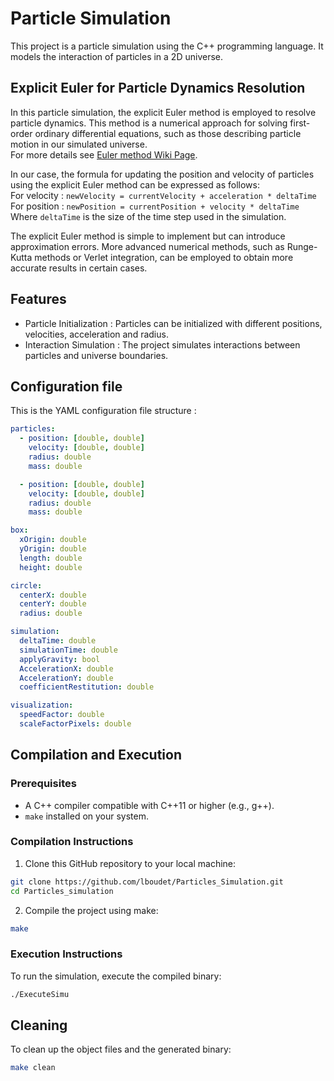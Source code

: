 # Particle Simulation

This project is a particle simulation using the C++ programming language. It models the interaction of particles in a 2D universe.


## Explicit Euler for Particle Dynamics Resolution

In this particle simulation, the explicit Euler method is employed to resolve particle dynamics. This method is a numerical approach for solving first-order ordinary differential equations, such as those describing particle motion in our simulated universe.\
For more details see [Euler method Wiki Page](https://en.wikipedia.org/wiki/Euler_method).

In our case, the formula for updating the position and velocity of particles using the explicit Euler method can be expressed as follows:\
For velocity : `newVelocity = currentVelocity + acceleration * deltaTime`\
For position : `newPosition = currentPosition + velocity * deltaTime`\
Where `deltaTime` is the size of the time step used in the simulation.

The explicit Euler method is simple to implement but can introduce approximation errors. More advanced numerical methods, such as Runge-Kutta methods or Verlet integration, can be employed to obtain more accurate results in certain cases.

## Features

- Particle Initialization : Particles can be initialized with different positions, velocities, acceleration and radius.
- Interaction Simulation : The project simulates interactions between particles and universe boundaries.

## Configuration file

This is the YAML configuration file structure :
```yaml
particles:
  - position: [double, double]
    velocity: [double, double]
    radius: double
    mass: double

  - position: [double, double]
    velocity: [double, double]
    radius: double
    mass: double

box:
  xOrigin: double
  yOrigin: double
  length: double
  height: double

circle:
  centerX: double
  centerY: double
  radius: double

simulation:
  deltaTime: double
  simulationTime: double
  applyGravity: bool
  AccelerationX: double
  AccelerationY: double
  coefficientRestitution: double

visualization:
  speedFactor: double
  scaleFactorPixels: double
```

## Compilation and Execution

### Prerequisites

- A C++ compiler compatible with C++11 or higher (e.g., g++).
- `make` installed on your system.

### Compilation Instructions

1. Clone this GitHub repository to your local machine:
```bash
git clone https://github.com/lboudet/Particles_Simulation.git
cd Particles_simulation
```

2. Compile the project using make:
```bash
make
```

### Execution Instructions

To run the simulation, execute the compiled binary:
```bash
./ExecuteSimu
```

## Cleaning

To clean up the object files and the generated binary:
```bash
make clean
```